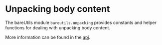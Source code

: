 # Unpacking body content

The bareUtils module `bareutils.unpacking` provides constants and helper
functions for dealing with unpacking body content.

More information can be found in the [api](/api/bareutils.unpacking/).
